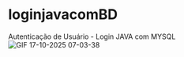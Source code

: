 # loginjavacomBD
Autenticação de Usuário - Login JAVA com MYSQL
![GIF 17-10-2025 07-03-38](https://github.com/user-attachments/assets/10491a1c-51c6-45a6-bc01-ee9ab8e602ca)
